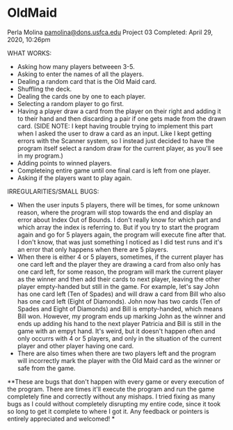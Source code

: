 # OldMaid
Perla Molina
pamolina@dons.usfca.edu
Project 03 Completed: April 29, 2020, 10:26pm

WHAT WORKS:
- Asking how many players betweeen 3-5.
- Asking to enter the names of all the players.
- Dealing a random card that is the Old Maid card.
- Shuffling the deck.
- Dealing the cards one by one to each player.
- Selecting a random player to go first.
- Having a player draw a card from the player on their right and adding it to their hand and then discarding a pair if one gets made from the drawn card. (SIDE NOTE: I kept having trouble trying to implement this part when I asked the user to draw a card as an input. Like I kept getting errors with the Scanner system, so I instead just decided to have the program itself select a random draw for the current player, as you'll see in my program.)
- Adding points to winned players.
- Completeing entire game until one final card is left from one player.
- Asking if the players want to play again.

IRREGULARITIES/SMALL BUGS:
- When the user inputs 5 players, there will be times, for some unknown reason, where the program will stop towards the end and display an error about Index Out of Bounds. I don't really know for which part and which array the index is referring to. But if you try to start the program again and go for 5 players again, the program will execute fine after that. I don't know, that was just something I noticed as I did test runs and it's an error that only happens when there are 5 players.
- When there is either 4 or 5 players, sometimes, if the current player has one card left and the player they are drawing a card from also only has one card left, for some reason, the program will mark the current player as the winner and then add their cards to next player, leaving the other player empty-handed but still in the game. For example, let's say John has one card left (Ten of Spades) and will draw a card from Bill who also has one card left (Eight of Diamonds). John now has two cards (Ten of Spades and Eight of Diamonds) and Bill is empty-handed, which means Bill won.  However, my program ends up marking John as the winner and ends up adding his hand to the next player Patricia and Bill is still in the game with an empyt hand. It's weird, but it doesn't happen often and only occurrs with 4 or 5 players, and only in the situation of the current player and other player having one card.
- There are also times when there are two players left and the program will incorrectly mark the player with the Old Maid card as the winner or safe from the game.

**These are bugs that don't happen with every game or every execution of the program. There are times it'll execute the program and run the game completely fine and correctly without any mishaps. I tried fixing as many bugs as I could without completely disrupting my entire code, since it took so long to get it complete to where I got it. Any feedback or pointers is entirely appreciated and welcomed! *